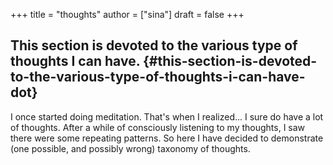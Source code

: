 +++
title = "thoughts"
author = ["sina"]
draft = false
+++

## This section  is devoted to the various type of thoughts I can have. {#this-section-is-devoted-to-the-various-type-of-thoughts-i-can-have-dot}

I once started doing meditation. That's when I realized...
I sure do have a lot of thoughts. After a while of consciously listening
to my thoughts, I saw there were some repeating patterns. So here I have decided to
demonstrate (one possible, and possibly wrong) taxonomy of thoughts.
